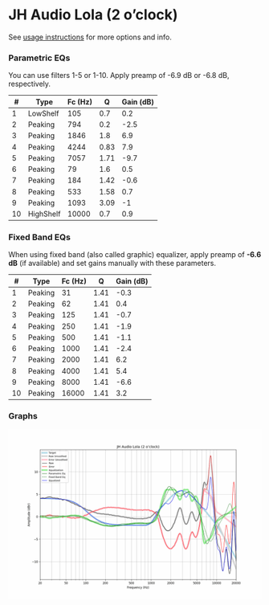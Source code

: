 # JH Audio Lola (2 o’clock)
See [usage instructions](https://github.com/jaakkopasanen/AutoEq#usage) for more options and info.

### Parametric EQs
You can use filters 1-5 or 1-10. Apply preamp of -6.9 dB or -6.8 dB, respectively.

|   # | Type      |   Fc (Hz) |    Q |   Gain (dB) |
|-----|-----------|-----------|------|-------------|
|   1 | LowShelf  |       105 | 0.7  |         0.2 |
|   2 | Peaking   |       794 | 0.2  |        -2.5 |
|   3 | Peaking   |      1846 | 1.8  |         6.9 |
|   4 | Peaking   |      4244 | 0.83 |         7.9 |
|   5 | Peaking   |      7057 | 1.71 |        -9.7 |
|   6 | Peaking   |        79 | 1.6  |         0.5 |
|   7 | Peaking   |       184 | 1.42 |        -0.6 |
|   8 | Peaking   |       533 | 1.58 |         0.7 |
|   9 | Peaking   |      1093 | 3.09 |        -1   |
|  10 | HighShelf |     10000 | 0.7  |         0.9 |

### Fixed Band EQs
When using fixed band (also called graphic) equalizer, apply preamp of **-6.6 dB** (if available) and set gains manually with these parameters.

|   # | Type    |   Fc (Hz) |    Q |   Gain (dB) |
|-----|---------|-----------|------|-------------|
|   1 | Peaking |        31 | 1.41 |        -0.3 |
|   2 | Peaking |        62 | 1.41 |         0.4 |
|   3 | Peaking |       125 | 1.41 |        -0.7 |
|   4 | Peaking |       250 | 1.41 |        -1.9 |
|   5 | Peaking |       500 | 1.41 |        -1.1 |
|   6 | Peaking |      1000 | 1.41 |        -2.4 |
|   7 | Peaking |      2000 | 1.41 |         6.2 |
|   8 | Peaking |      4000 | 1.41 |         5.4 |
|   9 | Peaking |      8000 | 1.41 |        -6.6 |
|  10 | Peaking |     16000 | 1.41 |         3.2 |

### Graphs
![](./JH%20Audio%20Lola%20(2%20o%E2%80%99clock).png)
